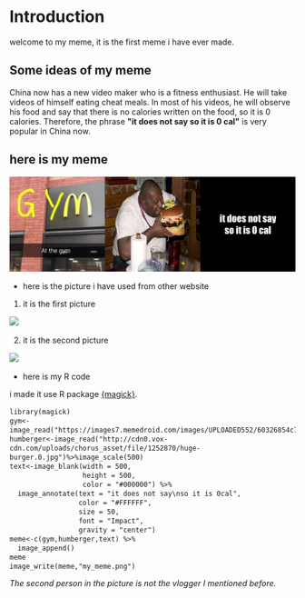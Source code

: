 # Introduction

welcome to my meme, it is the first meme i have ever made.

## Some ideas of my meme

China now has a new video maker who is a fitness enthusiast. 
He will take videos of himself eating cheat meals. 
In most of his videos, he will observe his food and say that there is no calories written on the food, so it is 0 calories. 
Therefore, the phrase **"it does not say so it is 0 cal"** is very popular in China now.

## here is my meme

![](my_meme.png)

* here is the picture i have used from other website

1. it is the first picture

![](https://images7.memedroid.com/images/UPLOADED552/60326854c7f05.jpeg)

2. it is the second picture

![](http://cdn0.vox-cdn.com/uploads/chorus_asset/file/1252870/huge-burger.0.jpg)

* here is my R code

i made it use R package [{magick}](https://cran.r-project.org/web/packages/magick/vignettes/intro.html).

```
library(magick)
gym<- image_read("https://images7.memedroid.com/images/UPLOADED552/60326854c7f05.jpeg")%>%image_scale(500)
humberger<-image_read("http://cdn0.vox-cdn.com/uploads/chorus_asset/file/1252870/huge-burger.0.jpg")%>%image_scale(500)
text<-image_blank(width = 500, 
                  height = 500, 
                  color = "#000000") %>%
  image_annotate(text = "it does not say\nso it is 0cal",
                 color = "#FFFFFF",
                 size = 50,
                 font = "Impact",
                 gravity = "center")
meme<-c(gym,humberger,text) %>%
  image_append()
meme
image_write(meme,"my_meme.png")
```

_The second person in the picture is not the vlogger I mentioned before._
